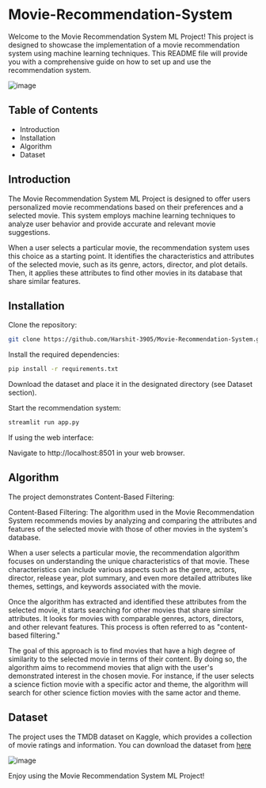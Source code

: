 # Movie-Recommendation-System

Welcome to the Movie Recommendation System ML Project! This project is designed to showcase the implementation of a movie recommendation system using machine learning techniques. This README file will provide you with a comprehensive guide on how to set up and use the recommendation system.

![image](https://github.com/Harshit-3905/Movie-Recommendation-System/assets/89678705/5bd32cd6-8408-4366-8913-5e73511f862c)

## Table of Contents
- Introduction
- Installation
- Algorithm
- Dataset
  
## Introduction

The Movie Recommendation System ML Project is designed to offer users personalized movie recommendations based on their preferences and a selected movie. This system employs machine learning techniques to analyze user behavior and provide accurate and relevant movie suggestions.

When a user selects a particular movie, the recommendation system uses this choice as a starting point. It identifies the characteristics and attributes of the selected movie, such as its genre, actors, director, and plot details. Then, it applies these attributes to find other movies in its database that share similar features.

## Installation

Clone the repository:

```sh
git clone https://github.com/Harshit-3905/Movie-Recommendation-System.git
```

Install the required dependencies:

```sh
pip install -r requirements.txt
```

Download the dataset and place it in the designated directory (see Dataset section).

Start the recommendation system:
```sh
streamlit run app.py
```
If using the web interface:

Navigate to http://localhost:8501 in your web browser.

## Algorithm

The project demonstrates Content-Based Filtering:

Content-Based Filtering: The algorithm used in the Movie Recommendation System recommends movies by analyzing and comparing the attributes and features of the selected movie with those of other movies in the system's database.

When a user selects a particular movie, the recommendation algorithm focuses on understanding the unique characteristics of that movie. These characteristics can include various aspects such as the genre, actors, director, release year, plot summary, and even more detailed attributes like themes, settings, and keywords associated with the movie.

Once the algorithm has extracted and identified these attributes from the selected movie, it starts searching for other movies that share similar attributes. It looks for movies with comparable genres, actors, directors, and other relevant features. This process is often referred to as "content-based filtering."

The goal of this approach is to find movies that have a high degree of similarity to the selected movie in terms of their content. By doing so, the algorithm aims to recommend movies that align with the user's demonstrated interest in the chosen movie. For instance, if the user selects a science fiction movie with a specific actor and theme, the algorithm will search for other science fiction movies with the same actor and theme.

## Dataset
The project uses the TMDB dataset on Kaggle, which provides a collection of movie ratings and information. You can download the dataset from [here](https://www.kaggle.com/datasets/tmdb/tmdb-movie-metadata) 

![image](https://github.com/Harshit-3905/Movie-Recommendation-System/assets/89678705/85ab935c-1413-4d10-aba3-89a368c17751)


Enjoy using the Movie Recommendation System ML Project!
